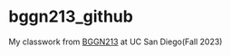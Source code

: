 # bggn213_github
My classwork from [BGGN213](https://bioboot.github.io/bggn213_F23/) at UC San Diego(Fall 2023)
